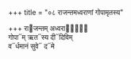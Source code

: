 +++
title = "०८ राजन्तमध्वराणां गोपामृतस्य"

+++
रा᳓जन्तम् अध्वरा᳓णां᳐  
गोपा᳓म् ऋत᳓स्य दी᳓दिविम्  
व᳓र्धमानं सुवे᳓ द᳓मे